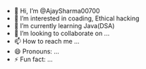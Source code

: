 - 👋 Hi, I’m @AjaySharma00700
- 👀 I’m interested in coading, Ethical hacking
- 🌱 I’m currently learning Java(DSA)
- 💞️ I’m looking to collaborate on ...
- 📫 How to reach me ...
- 😄 Pronouns: ...
- ⚡ Fun fact: ...

<!---
AjaySharma00700/AjaySharma00700 is a ✨ special ✨ repository because its `README.md` (this file) appears on your GitHub profile.
You can click the Preview link to take a look at your changes.
--->
